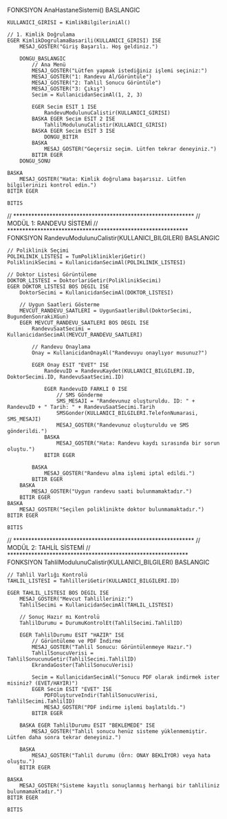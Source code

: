 FONKSIYON AnaHastaneSistemi()
    BASLANGIC

    KULLANICI_GIRISI = KimlikBilgileriniAl()

    // 1. Kimlik Doğrulama
    EGER KimlikDogrulamaBasarili(KULLANICI_GIRISI) ISE
        MESAJ_GOSTER("Giriş Başarılı. Hoş geldiniz.")

        DONGU_BASLANGIC
            // Ana Menü
            MESAJ_GOSTER("Lütfen yapmak istediğiniz işlemi seçiniz:")
            MESAJ_GOSTER("1: Randevu Al/Görüntüle")
            MESAJ_GOSTER("2: Tahlil Sonucu Görüntüle")
            MESAJ_GOSTER("3: Çıkış")
            Secim = KullanicidanSecimAl(1, 2, 3)

            EGER Secim ESIT 1 ISE
                RandevuModulunuCalistir(KULLANICI_GIRISI)
            BASKA EGER Secim ESIT 2 ISE
                TahlilModulunuCalistir(KULLANICI_GIRISI)
            BASKA EGER Secim ESIT 3 ISE
                DONGU_BITIR
            BASKA
                MESAJ_GOSTER("Geçersiz seçim. Lütfen tekrar deneyiniz.")
            BITIR EGER
        DONGU_SONU

    BASKA
        MESAJ_GOSTER("Hata: Kimlik doğrulama başarısız. Lütfen bilgilerinizi kontrol edin.")
    BITIR EGER

    BITIS


// ************************************************************
//                          MODÜL 1: RANDEVU SİSTEMİ
// ************************************************************
FONKSIYON RandevuModulunuCalistir(KULLANICI_BILGILERI)
    BASLANGIC

    // Poliklinik Seçimi
    POLIKLINIK_LISTESI = TumPoliklinikleriGetir()
    PoliklinikSecimi = KullanicidanSecimAl(POLIKLINIK_LISTESI)

    // Doktor Listesi Görüntüleme
    DOKTOR_LISTESI = DoktorlariGetir(PoliklinikSecimi)
    EGER DOKTOR_LISTESI BOS DEGIL ISE
        DoktorSecimi = KullanicidanSecimAl(DOKTOR_LISTESI)

        // Uygun Saatleri Gösterme
        MEVCUT_RANDEVU_SAATLERI = UygunSaatleriBul(DoktorSecimi, BugundenSonrakiXGun)
        EGER MEVCUT_RANDEVU_SAATLERI BOS DEGIL ISE
            RandevuSaatSecimi = KullanicidanSecimAl(MEVCUT_RANDEVU_SAATLERI)

            // Randevu Onaylama
            Onay = KullanicidanOnayAl("Randevuyu onaylıyor musunuz?")

            EGER Onay ESIT "EVET" ISE
                RandevuID = RandevuKaydet(KULLANICI_BILGILERI.ID, DoktorSecimi.ID, RandevuSaatSecimi.ID)

                EGER RandevuID FARKLI 0 ISE
                    // SMS Gönderme
                    SMS_MESAJI = "Randevunuz oluşturuldu. ID: " + RandevuID + " Tarih: " + RandevuSaatSecimi.Tarih
                    SMSGonder(KULLANICI_BILGILERI.TelefonNumarasi, SMS_MESAJI)
                    MESAJ_GOSTER("Randevunuz oluşturuldu ve SMS gönderildi.")
                BASKA
                    MESAJ_GOSTER("Hata: Randevu kaydı sırasında bir sorun oluştu.")
                BITIR EGER

            BASKA
                MESAJ_GOSTER("Randevu alma işlemi iptal edildi.")
            BITIR EGER
        BASKA
            MESAJ_GOSTER("Uygun randevu saati bulunmamaktadır.")
        BITIR EGER
    BASKA
        MESAJ_GOSTER("Seçilen poliklinikte doktor bulunmamaktadır.")
    BITIR EGER

    BITIS


// ************************************************************
//                         MODÜL 2: TAHLİL SİSTEMİ
// ************************************************************
FONKSIYON TahlilModulunuCalistir(KULLANICI_BILGILERI)
    BASLANGIC

    // Tahlil Varlığı Kontrolü
    TAHLIL_LISTESI = TahlilleriGetir(KULLANICI_BILGILERI.ID)

    EGER TAHLIL_LISTESI BOS DEGIL ISE
        MESAJ_GOSTER("Mevcut Tahlilleriniz:")
        TahlilSecimi = KullanicidanSecimAl(TAHLIL_LISTESI)

        // Sonuç Hazır mı Kontrolü
        TahlilDurumu = DurumuKontrolEt(TahlilSecimi.TahlilID)

        EGER TahlilDurumu ESIT "HAZIR" ISE
            // Görüntüleme ve PDF İndirme
            MESAJ_GOSTER("Tahlil Sonucu: Görüntülenmeye Hazır.")
            TahlilSonucuVerisi = TahlilSonucunuGetir(TahlilSecimi.TahlilID)
            EkrandaGoster(TahlilSonucuVerisi)

            Secim = KullanicidanSecimAl("Sonucu PDF olarak indirmek ister misiniz? (EVET/HAYIR)")
            EGER Secim ESIT "EVET" ISE
                PDFOluşturveIndir(TahlilSonucuVerisi, TahlilSecimi.TahlilID)
                MESAJ_GOSTER("PDF indirme işlemi başlatıldı.")
            BITIR EGER

        BASKA EGER TahlilDurumu ESIT "BEKLEMEDE" ISE
            MESAJ_GOSTER("Tahlil sonucu henüz sisteme yüklenmemiştir. Lütfen daha sonra tekrar deneyiniz.")

        BASKA
            MESAJ_GOSTER("Tahlil durumu (Örn: ONAY BEKLİYOR) veya hata oluştu.")
        BITIR EGER

    BASKA
        MESAJ_GOSTER("Sisteme kayıtlı sonuçlanmış herhangi bir tahliliniz bulunmamaktadır.")
    BITIR EGER

    BITIS

